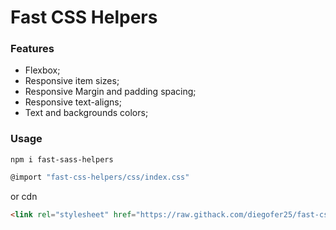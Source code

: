 # Fast CSS Helpers

### Features

- Flexbox;
- Responsive item sizes;
- Responsive Margin and padding spacing;
- Responsive text-aligns;
- Text and backgrounds colors;

### Usage
`npm i fast-sass-helpers`

```javascript
@import "fast-css-helpers/css/index.css"
```

or cdn

```html
<link rel="stylesheet" href="https://raw.githack.com/diegofer25/fast-css-helpers/master/css/index.css" />
```
